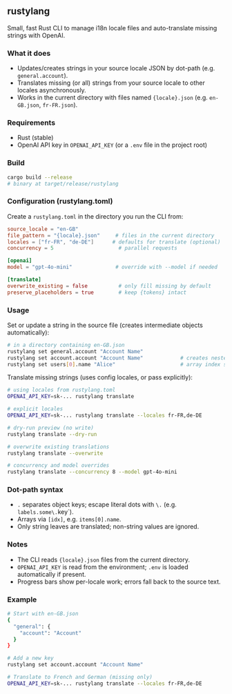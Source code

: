 ## rustylang

Small, fast Rust CLI to manage i18n locale files and auto-translate missing strings with OpenAI.

### What it does
- Updates/creates strings in your source locale JSON by dot-path (e.g. `general.account`).
- Translates missing (or all) strings from your source locale to other locales asynchronously.
- Works in the current directory with files named `{locale}.json` (e.g. `en-GB.json`, `fr-FR.json`).

### Requirements
- Rust (stable)
- OpenAI API key in `OPENAI_API_KEY` (or a `.env` file in the project root)

### Build
```bash
cargo build --release
# binary at target/release/rustylang
```

### Configuration (rustylang.toml)
Create a `rustylang.toml` in the directory you run the CLI from:
```toml
source_locale = "en-GB"
file_pattern = "{locale}.json"     # files in the current directory
locales = ["fr-FR", "de-DE"]      # defaults for translate (optional)
concurrency = 5                     # parallel requests

[openai]
model = "gpt-4o-mini"              # override with --model if needed

[translate]
overwrite_existing = false          # only fill missing by default
preserve_placeholders = true        # keep {tokens} intact
```

### Usage

Set or update a string in the source file (creates intermediate objects automatically):
```bash
# in a directory containing en-GB.json
rustylang set general.account "Account Name"
rustylang set account.account "Account Name"            # creates nested objects
rustylang set users[0].name "Alice"                     # array index supported
```

Translate missing strings (uses config locales, or pass explicitly):
```bash
# using locales from rustylang.toml
OPENAI_API_KEY=sk-... rustylang translate

# explicit locales
OPENAI_API_KEY=sk-... rustylang translate --locales fr-FR,de-DE

# dry-run preview (no write)
rustylang translate --dry-run

# overwrite existing translations
rustylang translate --overwrite

# concurrency and model overrides
rustylang translate --concurrency 8 --model gpt-4o-mini
```

### Dot-path syntax
- `.` separates object keys; escape literal dots with `\.` (e.g. `labels.some\.`key`).
- Arrays via `[idx]`, e.g. `items[0].name`.
- Only string leaves are translated; non-string values are ignored.

### Notes
- The CLI reads `{locale}.json` files from the current directory.
- `OPENAI_API_KEY` is read from the environment; `.env` is loaded automatically if present.
- Progress bars show per-locale work; errors fall back to the source text.

### Example
```bash
# Start with en-GB.json
{
  "general": {
    "account": "Account"
  }
}

# Add a new key
rustylang set account.account "Account Name"

# Translate to French and German (missing only)
OPENAI_API_KEY=sk-... rustylang translate --locales fr-FR,de-DE
```


